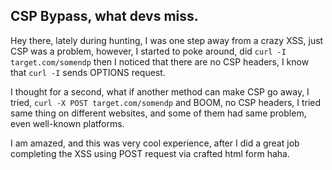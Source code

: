 ## CSP Bypass, what devs miss.
Hey there, lately during hunting, I was one step away from a crazy XSS, just CSP was a problem, however, I started to poke around,
did 
```curl -I target.com/somendp```
then I noticed that there are no CSP headers, I know that ```curl -I``` sends OPTIONS request.

I thought for a second, what if another method can make CSP go away, I tried, 
```curl -X POST target.com/somendp```
and BOOM, no CSP headers, I tried same thing on different websites, and some of them had same problem, even well-known platforms.

I am amazed, and this was very cool experience, after I did a great job completing the XSS using POST request via crafted html form haha.
